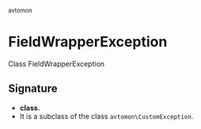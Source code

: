 <small> avtomon </small>

FieldWrapperException
=====================

Class FieldWrapperException

Signature
---------

- **class**.
- It is a subclass of the class `avtomon\CustomException`.
